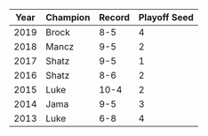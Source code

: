 Year|Champion|Record|Playoff Seed
----|--------|------|------------
2019|Brock|8-5|4
2018|Mancz|9-5|2
2017|Shatz|9-5|1
2016|Shatz|8-6|2
2015|Luke|10-4|2
2014|Jama|9-5|3
2013|Luke|6-8|4
